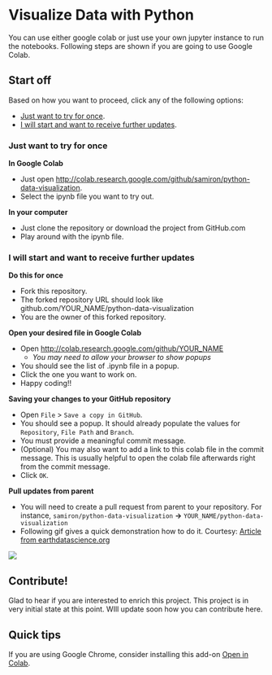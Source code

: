 # Visualize Data with Python
You can use either google colab or just use your own jupyter instance to run the notebooks. Following steps are shown if you are going to use Google Colab.

## Start off
Based on how you want to proceed, click any of the following options:
* [Just want to try for once](#just-want-to-try-for-once).
* [I will start and want to receive further updates](#i-will-start-and-want-to-receive-further-updates).

### Just want to try for once

**In Google Colab**
* Just open http://colab.research.google.com/github/samiron/python-data-visualization.
* Select the ipynb file you want to try out.

**In your computer**
* Just clone the repository or download the project from GitHub.com
* Play around with the ipynb file.

### I will start and want to receive further updates

**Do this for once**
* Fork this repository. 
* The forked repository URL should look like github.com/YOUR_NAME/python-data-visualization
* You are the owner of this forked repository.

**Open your desired file in Google Colab**
* Open http://colab.research.google.com/github/YOUR_NAME
  * _You may need to allow your browser to show popups_
* You should see the list of .ipynb file in a popup.
* Click the one you want to work on.
* Happy coding!!

**Saving your changes to your GitHub repository**
* Open `File` > `Save a copy in GitHub`.
* You should see a popup. It should already populate the values for `Repository`, `File Path` and `Branch`.
* You must provide a meaningful commit message.
* (Optional) You may also want to add a link to this colab file in the commit message. This is usually helpful to open the colab file afterwards right from the commit message.
* Click `OK`.

**Pull updates from parent**
* You will need to create a pull request from parent to your repository. For instance, `samiron/python-data-visualization` **->** `YOUR_NAME/python-data-visualization`
* Following gif gives a quick demonstration how to do it. Courtesy: [Article from earthdatascience.org](https://www.earthdatascience.org/courses/intro-to-earth-data-science/git-github/github-collaboration/update-github-repositories-with-changes-by-others/)

![](https://www.earthdatascience.org/images/earth-analytics/git-version-control/github-create-reverse-pull-request.gif)

## Contribute!
Glad to hear if you are interested to enrich this project. This project is in very initial state at this point. WIll update soon how you can contribute here. 

## Quick tips
If you are using Google Chrome, consider installing this add-on [Open in Colab](https://chrome.google.com/webstore/detail/open-in-colab/iogfkhleblhcpcekbiedikdehleodpjo).


